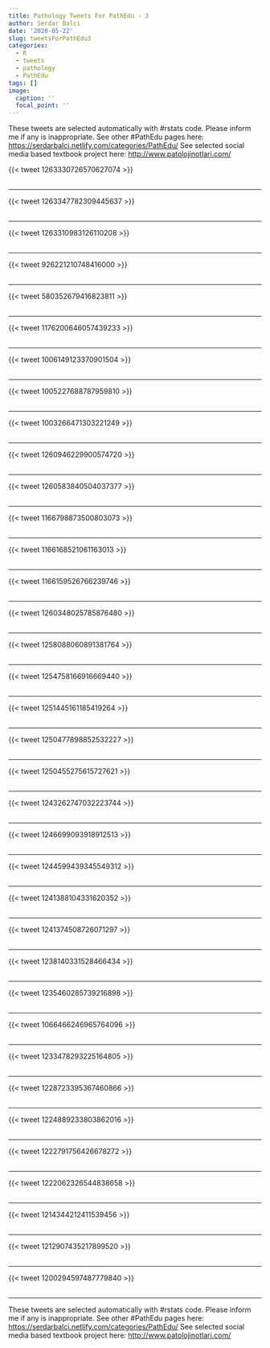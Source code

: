 ```yaml
---
title: Pathology Tweets For PathEdu - 3
author: Serdar Balci
date: '2020-05-22'
slug: tweetsForPathEdu3
categories:
  - R
  - tweets
  - pathology
  - PathEdu
tags: []
image:
  caption: ''
  focal_point: ''
---
```



These tweets are selected automatically with #rstats code. Please inform me if any is inappropriate.
See other #PathEdu pages here: https://serdarbalci.netlify.com/categories/PathEdu/ 
See selected social media based textbook project here: http://www.patolojinotlari.com/

{{< tweet 1263330726570627074 >}}
<br>
<br>
<hr>
{{< tweet 1263347782309445637 >}}
<br>
<br>
<hr>
{{< tweet 1263310983126110208 >}}
<br>
<br>
<hr>
{{< tweet 926221210748416000 >}}
<br>
<br>
<hr>
{{< tweet 580352679416823811 >}}
<br>
<br>
<hr>
{{< tweet 1176200646057439233 >}}
<br>
<br>
<hr>
{{< tweet 1006149123370901504 >}}
<br>
<br>
<hr>
{{< tweet 1005227688787959810 >}}
<br>
<br>
<hr>
{{< tweet 1003266471303221249 >}}
<br>
<br>
<hr>
{{< tweet 1260946229900574720 >}}
<br>
<br>
<hr>
{{< tweet 1260583840504037377 >}}
<br>
<br>
<hr>
{{< tweet 1166798873500803073 >}}
<br>
<br>
<hr>
{{< tweet 1166168521061163013 >}}
<br>
<br>
<hr>
{{< tweet 1166159526766239746 >}}
<br>
<br>
<hr>
{{< tweet 1260348025785876480 >}}
<br>
<br>
<hr>
{{< tweet 1258088060891381764 >}}
<br>
<br>
<hr>
{{< tweet 1254758166916669440 >}}
<br>
<br>
<hr>
{{< tweet 1251445161185419264 >}}
<br>
<br>
<hr>
{{< tweet 1250477898852532227 >}}
<br>
<br>
<hr>
{{< tweet 1250455275615727621 >}}
<br>
<br>
<hr>
{{< tweet 1243262747032223744 >}}
<br>
<br>
<hr>
{{< tweet 1246699093918912513 >}}
<br>
<br>
<hr>
{{< tweet 1244599439345549312 >}}
<br>
<br>
<hr>
{{< tweet 1241388104331620352 >}}
<br>
<br>
<hr>
{{< tweet 1241374508726071297 >}}
<br>
<br>
<hr>
{{< tweet 1238140331528466434 >}}
<br>
<br>
<hr>
{{< tweet 1235460285739216898 >}}
<br>
<br>
<hr>
{{< tweet 1066466246965764096 >}}
<br>
<br>
<hr>
{{< tweet 1233478293225164805 >}}
<br>
<br>
<hr>
{{< tweet 1228723395367460866 >}}
<br>
<br>
<hr>
{{< tweet 1224889233803862016 >}}
<br>
<br>
<hr>
{{< tweet 1222791756426678272 >}}
<br>
<br>
<hr>
{{< tweet 1222062326544838658 >}}
<br>
<br>
<hr>
{{< tweet 1214344212411539456 >}}
<br>
<br>
<hr>
{{< tweet 1212907435217899520 >}}
<br>
<br>
<hr>
{{< tweet 1200294597487779840 >}}
<br>
<br>
<hr>


These tweets are selected automatically with #rstats code. Please inform me if any is inappropriate.
See other #PathEdu pages here: https://serdarbalci.netlify.com/categories/PathEdu/ 
See selected social media based textbook project here: http://www.patolojinotlari.com/
